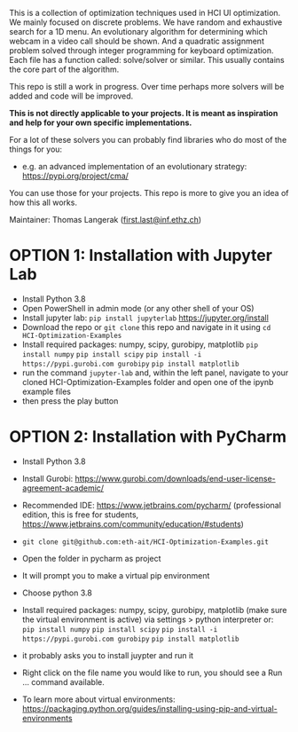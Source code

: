 This is a collection of optimization techniques used in HCI UI optimization. We mainly focused on discrete problems. 
We have random and exhaustive search for a 1D menu. An evolutionary algorithm for determining which webcam in a video
call should be shown. And a quadratic assignment problem solved through integer programming for keyboard optimization.
Each file has a function called: solve/solver or similar. This usually contains the core part of the algorithm. 

This repo is still a work in progress. Over time perhaps more solvers will be added and code will be improved. 

**This is not directly applicable to your projects. 
It is meant as inspiration and help for your own specific implementations.**

For a lot of these solvers you can probably find libraries who do most of the things for you:
- e.g. an advanced implementation of an evolutionary strategy: https://pypi.org/project/cma/

You can use those for your projects. This repo is more to give you an idea of how this all works. 

Maintainer: Thomas Langerak (first.last@inf.ethz.ch)


# OPTION 1: Installation with Jupyter Lab
- Install Python 3.8
- Open PowerShell in admin mode (or any other shell of your OS)
- Install jupyter lab: ```pip install jupyterlab``` https://jupyter.org/install
- Download the repo or ```git clone``` this repo and navigate in it using ```cd HCI-Optimization-Examples```
- Install required packages: numpy, scipy, gurobipy, matplotlib
    ```pip install numpy```
    ```pip install scipy```
    ```pip install -i https://pypi.gurobi.com gurobipy```
    ```pip install matplotlib```
- run the command ```jupyter-lab``` and, within the left panel, navigate to your cloned HCI-Optimization-Examples folder and open one of the ipynb example files
- then press the play button

# OPTION 2: Installation with PyCharm
- Install Python 3.8
- Install Gurobi: https://www.gurobi.com/downloads/end-user-license-agreement-academic/
- Recommended IDE: https://www.jetbrains.com/pycharm/ (professional edition, this is free for students, https://www.jetbrains.com/community/education/#students)
- ```git clone git@github.com:eth-ait/HCI-Optimization-Examples.git```
- Open the folder in pycharm as project
- It will prompt you to make a virtual pip environment
- Choose python 3.8
- Install required packages: numpy, scipy, gurobipy, matplotlib (make sure the virtual environment is active)  via settings > python interpreter
or:    
    ```pip install numpy```
    ```pip install scipy```
    ```pip install -i https://pypi.gurobi.com gurobipy```
    ```pip install matplotlib```

- it probably asks you to install juypter and run it
- Right click on the file name you would like to run, you should see a Run ... command available.

- To learn more about virtual environments: https://packaging.python.org/guides/installing-using-pip-and-virtual-environments
